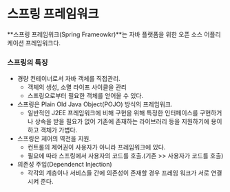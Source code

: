 # 스프링 프레임워크

**스프링 프레임워크(Spring Frameowkr)**는 자바 플랫폼을 위한 오픈 소스 어플리케이션 프레임워크다.

### 스프링의 특징

- 경량 컨테이너로서 자바 객체를 직접관리. 
    -  객체의 생성, 소멸 라이프 사이클을 관리
    - 스프링으로부터 필요한 객체를 얻어올 수 있다.
- 스프링은 Plain Old Java Object(POJO) 방식의 프레임워크.
    - 일반적인 J2EE 프레임워크에 비해 구현을 위해 특정한 인터페이스를 구현하거나 상속을 받을 필요가 없어 기존에 존재하는 라이브러리 등을 지원하기에 용이하고 객체가 가볍다. 
- 스프링은 제어의 역전을 지원.
    - 컨트롤의 제어권이 사용자가 아니라 프레임워크에 있다.
    - 필요에 따라 스프링에서 사용자의 코드를 호출.(기존 >> 사용자가 코드를 호출)
-  의존성 주입(Dependenct Injection)
    - 각각의 계층이나 서비스들 간에 의존성이 존재할 경우 프레임 워크가 서로 연결시켜 준다. 

